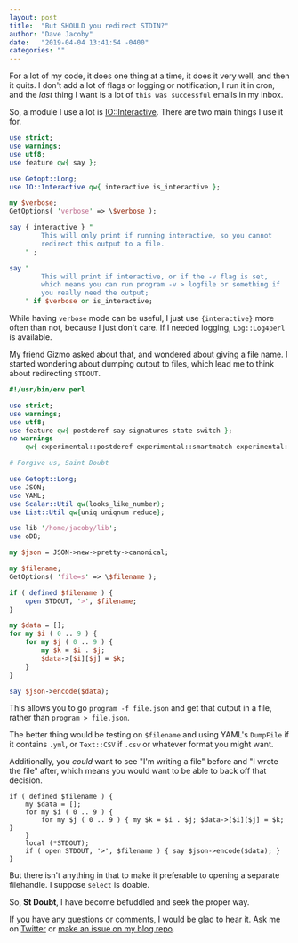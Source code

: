 ```yaml
---
layout: post
title:  "But SHOULD you redirect STDIN?"
author: "Dave Jacoby"
date:   "2019-04-04 13:41:54 -0400"
categories: ""
---
```


For a lot of my code, it does one thing at a time, it does it very well, and then it quits. I don't add a lot of flags or logging or notification, I run it in cron, and the _last_ thing I want is a lot of `this was successful` emails in my inbox.

So, a module I use a lot is [IO::Interactive](https://metacpan.org/pod/IO::Interactive). There are two main things I use it for.

```perl
use strict;
use warnings;
use utf8;
use feature qw{ say };

use Getopt::Long;
use IO::Interactive qw{ interactive is_interactive };

my $verbose;
GetOptions( 'verbose' => \$verbose );

say { interactive } "
        This will only print if running interactive, so you cannot
        redirect this output to a file.
    " ;

say "
        This will print if interactive, or if the -v flag is set,
        which means you can run program -v > logfile or something if
        you really need the output;
    " if $verbose or is_interactive;
```

While having `verbose` mode can be useful, I just use `{interactive}` more often than not, because I just don't care. If I needed logging, `Log::Log4perl` is available.

My friend Gizmo asked about that, and wondered about giving a file name. I started wondering about dumping output to files, which lead me to think about redirecting `STDOUT`.

```perl
#!/usr/bin/env perl

use strict;
use warnings;
use utf8;
use feature qw{ postderef say signatures state switch };
no warnings
    qw{ experimental::postderef experimental::smartmatch experimental::signatures };

# Forgive us, Saint Doubt

use Getopt::Long;
use JSON;
use YAML;
use Scalar::Util qw(looks_like_number);
use List::Util qw{uniq uniqnum reduce};

use lib '/home/jacoby/lib';
use oDB;

my $json = JSON->new->pretty->canonical;

my $filename;
GetOptions( 'file=s' => \$filename );

if ( defined $filename ) {
    open STDOUT, '>', $filename;
}

my $data = [];
for my $i ( 0 .. 9 ) {
    for my $j ( 0 .. 9 ) {
        my $k = $i . $j;
        $data->[$i][$j] = $k;
    }
}

say $json->encode($data);
```

This allows you to go `program -f file.json` and get that output in a file, rather than `program > file.json`.

The better thing would be testing on `$filename` and using YAML's `DumpFile` if it contains `.yml`, or `Text::CSV` if `.csv` or whatever format you might want.

Additionally, you _could_ want to see "I'm writing a file" before and "I wrote the file" after, which means you would want to be able to back off that decision.

```
if ( defined $filename ) {
    my $data = [];
    for my $i ( 0 .. 9 ) {
        for my $j ( 0 .. 9 ) { my $k = $i . $j; $data->[$i][$j] = $k; }
    }
    local (*STDOUT);
    if ( open STDOUT, '>', $filename ) { say $json->encode($data); }
}
```

But there isn't anything in that to make it preferable to opening a separate filehandle. I suppose `select` is doable.

So, **St Doubt**, I have become befuddled and seek the proper way.


If you have any questions or comments, I would be glad to hear it. Ask me on [Twitter](https://twitter.com/jacobydave) or [make an issue on my blog repo](https://github.com/jacoby/jacoby.github.io).



